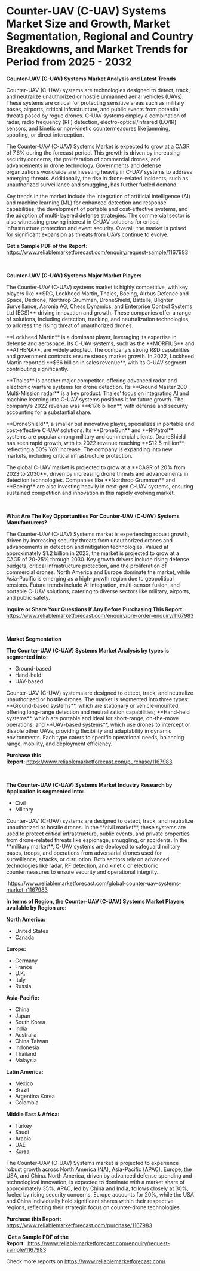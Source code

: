 <p><h1>Counter-UAV (C-UAV) Systems Market Size and Growth, Market Segmentation, Regional and Country Breakdowns, and Market Trends for Period from 2025 -  2032</h1></p><p><strong>Counter-UAV (C-UAV) Systems Market Analysis and Latest Trends</strong></p>
<p><p>Counter-UAV (C-UAV) systems are technologies designed to detect, track, and neutralize unauthorized or hostile unmanned aerial vehicles (UAVs). These systems are critical for protecting sensitive areas such as military bases, airports, critical infrastructure, and public events from potential threats posed by rogue drones. C-UAV systems employ a combination of radar, radio frequency (RF) detection, electro-optical/infrared (EO/IR) sensors, and kinetic or non-kinetic countermeasures like jamming, spoofing, or direct interception.</p><p>The Counter-UAV (C-UAV) Systems Market is expected to grow at a CAGR of 7.6% during the forecast period. This growth is driven by increasing security concerns, the proliferation of commercial drones, and advancements in drone technology. Governments and defense organizations worldwide are investing heavily in C-UAV systems to address emerging threats. Additionally, the rise in drone-related incidents, such as unauthorized surveillance and smuggling, has further fueled demand.</p><p>Key trends in the market include the integration of artificial intelligence (AI) and machine learning (ML) for enhanced detection and response capabilities, the development of portable and cost-effective systems, and the adoption of multi-layered defense strategies. The commercial sector is also witnessing growing interest in C-UAV solutions for critical infrastructure protection and event security. Overall, the market is poised for significant expansion as threats from UAVs continue to evolve.</p></p>
<p><strong>Get a Sample PDF of the Report:&nbsp;</strong> <a href="https://www.reliablemarketforecast.com/enquiry/request-sample/1167983?utm_campaign=1134&utm_medium=2&utm_source=Github&utm_content=ia&utm_term=20012025&utm_id=counter-uav-c-uav-systems">https://www.reliablemarketforecast.com/enquiry/request-sample/1167983</a></p>
<p>&nbsp;</p>
<p><strong>Counter-UAV (C-UAV) Systems Major Market Players</strong></p>
<p><p>The Counter-UAV (C-UAV) systems market is highly competitive, with key players like **SRC, Lockheed Martin, Thales, Boeing, Airbus Defence and Space, Dedrone, Northrop Grumman, DroneShield, Battelle, Blighter Surveillance, Aaronia AG, Chess Dynamics, and Enterprise Control Systems Ltd (ECS)** driving innovation and growth. These companies offer a range of solutions, including detection, tracking, and neutralization technologies, to address the rising threat of unauthorized drones.</p><p>**Lockheed Martin** is a dominant player, leveraging its expertise in defense and aerospace. Its C-UAV systems, such as the **MORFIUS** and **ATHENA**, are widely adopted. The company’s strong R&D capabilities and government contracts ensure steady market growth. In 2022, Lockheed Martin reported **$66 billion in sales revenue**, with its C-UAV segment contributing significantly.</p><p>**Thales** is another major competitor, offering advanced radar and electronic warfare systems for drone detection. Its **Ground Master 200 Multi-Mission radar** is a key product. Thales’ focus on integrating AI and machine learning into C-UAV systems positions it for future growth. The company’s 2022 revenue was **€17.6 billion**, with defense and security accounting for a substantial share.</p><p>**DroneShield**, a smaller but innovative player, specializes in portable and cost-effective C-UAV solutions. Its **DroneGun** and **RfPatrol** systems are popular among military and commercial clients. DroneShield has seen rapid growth, with its 2022 revenue reaching **$12.5 million**, reflecting a 50% YoY increase. The company is expanding into new markets, including critical infrastructure protection.</p><p>The global C-UAV market is projected to grow at a **CAGR of 20% from 2023 to 2030**, driven by increasing drone threats and advancements in detection technologies. Companies like **Northrop Grumman** and **Boeing** are also investing heavily in next-gen C-UAV systems, ensuring sustained competition and innovation in this rapidly evolving market.</p></p>
<p>&nbsp;</p>
<p><strong>What Are The Key Opportunities For Counter-UAV (C-UAV) Systems Manufacturers?</strong></p>
<p><p>The Counter-UAV (C-UAV) Systems market is experiencing robust growth, driven by increasing security threats from unauthorized drones and advancements in detection and mitigation technologies. Valued at approximately $1.2 billion in 2023, the market is projected to grow at a CAGR of 20-25% through 2030. Key growth drivers include rising defense budgets, critical infrastructure protection, and the proliferation of commercial drones. North America and Europe dominate the market, while Asia-Pacific is emerging as a high-growth region due to geopolitical tensions. Future trends include AI integration, multi-sensor fusion, and portable C-UAV solutions, catering to diverse sectors like military, airports, and public safety.</p></p>
<p><strong>Inquire or Share Your Questions If Any Before Purchasing This Report:</strong> <a href="https://www.reliablemarketforecast.com/enquiry/pre-order-enquiry/1167983?utm_campaign=1134&utm_medium=2&utm_source=Github&utm_content=ia&utm_term=20012025&utm_id=counter-uav-c-uav-systems">https://www.reliablemarketforecast.com/enquiry/pre-order-enquiry/1167983</a></p>
<p>&nbsp;</p>
<p><strong>Market Segmentation</strong></p>
<p><strong>The Counter-UAV (C-UAV) Systems Market Analysis by types is segmented into:</strong></p>
<p><ul><li>Ground-based</li><li>Hand-held</li><li>UAV-based</li></ul></p>
<p><p>Counter-UAV (C-UAV) systems are designed to detect, track, and neutralize unauthorized or hostile drones. The market is segmented into three types: **Ground-based systems**, which are stationary or vehicle-mounted, offering long-range detection and neutralization capabilities; **Hand-held systems**, which are portable and ideal for short-range, on-the-move operations; and **UAV-based systems**, which use drones to intercept or disable other UAVs, providing flexibility and adaptability in dynamic environments. Each type caters to specific operational needs, balancing range, mobility, and deployment efficiency.</p></p>
<p><strong>Purchase this Report:&nbsp;</strong><a href="https://www.reliablemarketforecast.com/purchase/1167983?utm_campaign=1134&utm_medium=2&utm_source=Github&utm_content=ia&utm_term=20012025&utm_id=counter-uav-c-uav-systems">https://www.reliablemarketforecast.com/purchase/1167983</a></p>
<p>&nbsp;</p>
<p><strong>The Counter-UAV (C-UAV) Systems Market Industry Research by Application is segmented into:</strong></p>
<p><ul><li>Civil</li><li>Military</li></ul></p>
<p><p>Counter-UAV (C-UAV) systems are designed to detect, track, and neutralize unauthorized or hostile drones. In the **civil market**, these systems are used to protect critical infrastructure, public events, and private properties from drone-related threats like espionage, smuggling, or accidents. In the **military market**, C-UAV systems are deployed to safeguard military bases, troops, and operations from adversarial drones used for surveillance, attacks, or disruption. Both sectors rely on advanced technologies like radar, RF detection, and kinetic or electronic countermeasures to ensure security and operational integrity.</p></p>
<p><a href="https://www.reliablemarketforecast.com/global-counter-uav-systems-market-r1167983?utm_campaign=1134&utm_medium=2&utm_source=Github&utm_content=ia&utm_term=20012025&utm_id=counter-uav-c-uav-systems">&nbsp;https://www.reliablemarketforecast.com/global-counter-uav-systems-market-r1167983</a></p>
<p><strong>In terms of Region, the Counter-UAV (C-UAV) Systems Market Players available by Region are:</strong></p>
<p>
    <p> <strong> North America: </strong>
        <ul>
            <li>United States</li>
            <li>Canada</li>
        </ul>
        </p> 
    <p> <strong> Europe: </strong>
        <ul>
            <li>Germany</li>
            <li>France</li>
            <li>U.K.</li>
            <li>Italy</li>
            <li>Russia</li>
        </ul>
        </p> 
    <p> <strong> Asia-Pacific: </strong>
        <ul>
            <li>China</li>
            <li>Japan</li>
            <li>South Korea</li>
            <li>India</li>
            <li>Australia</li>
            <li>China Taiwan</li>
            <li>Indonesia</li>
            <li>Thailand</li>
            <li>Malaysia</li>
        </ul>
        </p> 
    <p> <strong> Latin America: </strong>
        <ul>
            <li>Mexico</li>
            <li>Brazil</li>
            <li>Argentina Korea</li>
            <li>Colombia</li>
        </ul>
        </p> 
    <p> <strong> Middle East & Africa: </strong>
        <ul>
            <li>Turkey</li>
            <li>Saudi</li>
            <li>Arabia</li>
            <li>UAE</li>
            <li>Korea</li>
        </ul>
    </p>
    </p>
<p><p>The Counter-UAV (C-UAV) Systems market is projected to experience robust growth across North America (NA), Asia-Pacific (APAC), Europe, the USA, and China. North America, driven by advanced defense spending and technological innovation, is expected to dominate with a market share of approximately 35%. APAC, led by China and India, follows closely at 30%, fueled by rising security concerns. Europe accounts for 20%, while the USA and China individually hold significant shares within their respective regions, reflecting their strategic focus on counter-drone technologies.</p></p>
<p><strong>Purchase this Report: </strong><a href="https://www.reliablemarketforecast.com/purchase/1167983?utm_campaign=1134&utm_medium=2&utm_source=Github&utm_content=ia&utm_term=20012025&utm_id=counter-uav-c-uav-systems">https://www.reliablemarketforecast.com/purchase/1167983</a></p>
<p>&nbsp;<strong>Get a Sample PDF of the Report:&nbsp;&nbsp;</strong><a href="https://www.reliablemarketforecast.com/enquiry/request-sample/1167983?utm_campaign=1134&utm_medium=2&utm_source=Github&utm_content=ia&utm_term=20012025&utm_id=counter-uav-c-uav-systems">https://www.reliablemarketforecast.com/enquiry/request-sample/1167983</a></p>
<p><strong></strong></p>
<p>Check more reports on <a href="https://www.reliablemarketforecast.com/?utm_campaign=1134&utm_medium=2&utm_source=Github&utm_content=ia&utm_term=20012025&utm_id=counter-uav-c-uav-systems">https://www.reliablemarketforecast.com/</a></p>